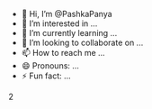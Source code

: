 - 👋 Hi, I’m @PashkaPanya
- 👀 I’m interested in ...
- 🌱 I’m currently learning ...
- 💞️ I’m looking to collaborate on ...
- 📫 How to reach me ...
- 😄 Pronouns: ...
- ⚡ Fun fact: ...

<!---
PashkaPanya/PashkaPanya is a ✨ special ✨ repository because its `README.md` (this file) appears on your GitHub profile.
You can click the Preview link to take a look at your changes.
--->
2

 

